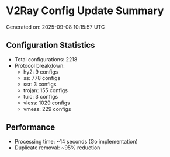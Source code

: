 # V2Ray Config Update Summary
Generated on: 2025-09-08 10:15:57 UTC

## Configuration Statistics
- Total configurations: 2218
- Protocol breakdown:
  - hy2: 9 configs
  - ss: 778 configs
  - ssr: 3 configs
  - trojan: 155 configs
  - tuic: 3 configs
  - vless: 1029 configs
  - vmess: 229 configs

## Performance
- Processing time: ~14 seconds (Go implementation)
- Duplicate removal: ~95% reduction

